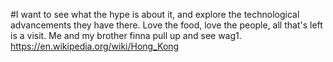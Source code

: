 #I want to see what the hype is about it, and explore the technological advancements they have there. Love the food, love the people, all that's left is a visit. Me and my brother finna pull up and see wag1.
https://en.wikipedia.org/wiki/Hong_Kong